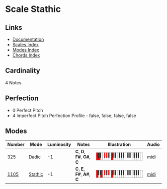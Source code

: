# Scale Stathic

## Links

- [Documentation](README.md)
- [Scales Index](Scales.md)
- [Modes Index](Modes.md)
- [Chords Index](Chords.md)

## Cardinality

4 Notes

## Perfection

- 0 Perfect Pitch
- 4 Imperfect Pitch
Perfection Profile - false, false, false, false

## Modes

| Number | Mode | Luminosity | Notes | Illustration | Audio |
|--------|------|------------|-------|--------------|-------|
| [325](https://ianring.com/musictheory/scales/325) | [Dadic](ModeDadic.md) | -1 | **C**, **D**, **F#**, **G#**, **C** | ![CNaturalDadic](ModeCNaturalDadic.png) | [midi](https://github.com/edipermadi/music/blob/main/docs/ModeCNaturalDadic.mid?raw=true) | 
| [1105](https://ianring.com/musictheory/scales/1105) | [Stathic](ModeStathic.md) | -1 | **C**, **E**, **F#**, **A#**, **C** | ![CNaturalStathic](ModeCNaturalStathic.png) | [midi](https://github.com/edipermadi/music/blob/main/docs/ModeCNaturalStathic.mid?raw=true) | 
